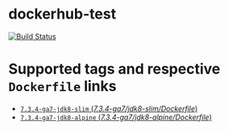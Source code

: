# dockerhub-test

[![Build
Status](https://travis-ci.org/igor-baiborodine/dockerhub-test.svg?branch=master)](https://travis-ci.org/igor-baiborodine/dockerhub-test)

# Supported tags and respective `Dockerfile` links

-  [`7.3.4-ga7-jdk8-slim` (*7.3.4-ga7/jdk8-slim/Dockerfile*)](https://github.com/igor-baiborodine/dockerhub-test/blob/f3bdabcde317d7f3a84f16a586d19fa573011790/7.3.4-ga7/jdk8-slim/Dockerfile)
-  [`7.3.4-ga7-jdk8-alpine` (*7.3.4-ga7/jdk8-alpine/Dockerfile*)](https://github.com/igor-baiborodine/dockerhub-test/blob/e2e9045d313c45f64d6ab94550298f19f4f009f9/7.3.4-ga7/jdk8-alpine/Dockerfile)
